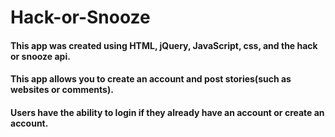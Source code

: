 # Hack-or-Snooze
#### This app was created using HTML, jQuery, JavaScript, css, and the hack or snooze api.
#### This app allows you to create an account and post stories(such as websites or comments).
#### Users have the ability to login if they already have an account or create an account. 
